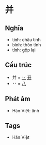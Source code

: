 # 并

## Nghĩa

* tinh: châu tinh
* bính: thôn tính
* tính: gộp lại

## Cấu trúc
* 并 = [丷](丷.md) [开](开.md)
* 丷 = [八](八.md)

## Phát âm

* Hán Việt: tính

## Tags
* Hán Việt

<script>window.HANZI_FIELD='并';</script>
